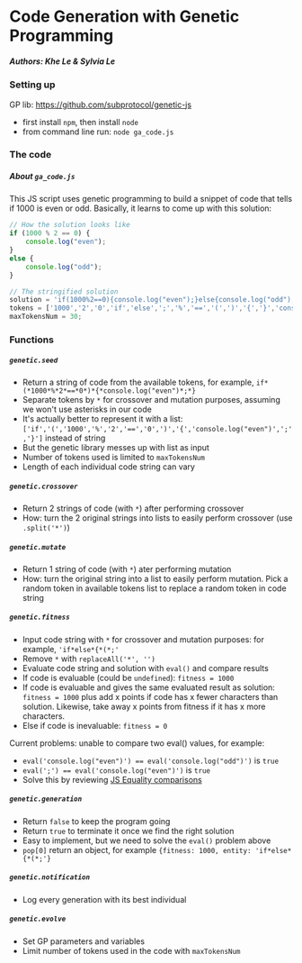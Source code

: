 # Code Generation with Genetic Programming

##### Authors: Khe Le & Sylvia Le

### Setting up
GP lib: https://github.com/subprotocol/genetic-js

- first install `npm`, then install `node`
- from command line run: `node ga_code.js`

### The code
##### About `ga_code.js`
This JS script uses genetic programming to build a snippet of code that tells if 1000 is even or odd. Basically, it learns to come up with this solution: 
```js
// How the solution looks like
if (1000 % 2 == 0) {
    console.log("even");
}
else {
    console.log("odd");
}

// The stringified solution
solution = 'if(1000%2==0){console.log("even");}else{console.log("odd");}'
tokens = ['1000','2','0','if','else',';','%','==','(',')','{','}','console.log("even")','console.log("odd")'];
maxTokensNum = 30;
```
### Functions

##### `genetic.seed`
- Return a string of code from the available tokens, for example, `if*(*1000*%*2*==*0*)*{*console.log("even")*;*}`
- Separate tokens by `*` for crossover and mutation purposes, assuming we won't use asterisks in our code
- It's actually better to represent it with a list: `['if','(','1000','%','2','==','0',')','{','console.log("even")',';','}']` instead of string
- But the genetic library messes up with list as input
- Number of tokens used is limited to `maxTokensNum`
- Length of each individual code string can vary


##### `genetic.crossover`
- Return 2 strings of code (with `*`) after performing crossover
- How: turn the 2 original strings into lists to easily perform crossover (use `.split('*')`)


##### `genetic.mutate`
- Return 1 string of code (with `*`) ater performing mutation
- How: turn the original string into a list to easily perform mutation. Pick a random token in available tokens list to replace a random token in code string


##### `genetic.fitness`
- Input code string with `*` for crossover and mutation purposes: for example, `'if*else*{*(*;'`
- Remove `*` with `replaceAll('*', '')`
- Evaluate code string and solution with `eval()` and compare results
- If code is evaluable (could be `undefined`): `fitness = 1000`
- If code is evaluable and gives the same evaluated result as solution: `fitness = 1000` plus add x points if code has x fewer characters than solution. Likewise, take away x points from fitness if it has x more characters.
- Else if code is inevaluable: `fitness = 0`

Current problems: unable to compare two eval() values, for example:
- `eval('console.log("even")') == eval('console.log("odd")')` is `true`
- `eval(';') == eval('console.log("even")')` is `true`
- Solve this by reviewing [JS Equality comparisons](https://developer.mozilla.org/en-US/docs/Web/JavaScript/Equality_comparisons_and_sameness)


##### `genetic.generation`
- Return `false` to keep the program going
- Return `true` to terminate it once we find the right solution
- Easy to implement, but we need to solve the `eval()` problem above
- `pop[0]` return an object, for example `{fitness: 1000, entity: 'if*else*{*(*;'}`


##### `genetic.notification`
- Log every generation with its best individual

##### `genetic.evolve`
- Set GP parameters and variables
- Limit number of tokens used in the code with `maxTokensNum`